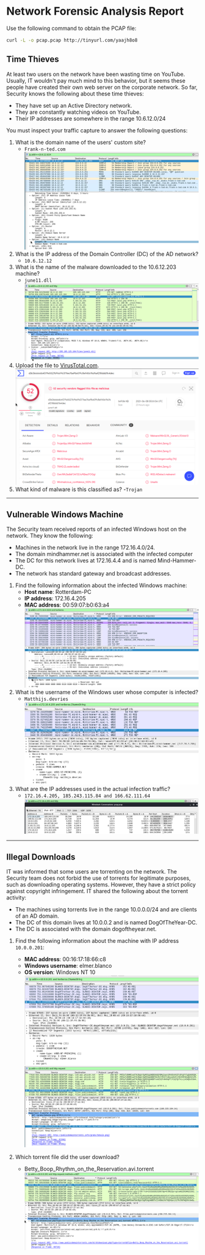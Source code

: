 # Network Forensic Analysis Report
Use the following command to obtain the PCAP file:

```bash
curl -L -o pcap.pcap http://tinyurl.com/yaajh8o8
```

## Time Thieves 
At least two users on the network have been wasting time on YouTube. Usually, IT wouldn't pay much mind to this behavior, but it seems these people have created their own web server on the corporate network. So far, Security knows the following about these time thieves:
  - They have set up an Active Directory network.
  - They are constantly watching videos on YouTube.
  - Their IP addresses are somewhere in the range 10.6.12.0/24

You must inspect your traffic capture to answer the following questions:

1. What is the domain name of the users' custom site?
    - `Frank-n-ted.com`
![TimeTheif1](/Images/TimeTheif1.png)
2. What is the IP address of the Domain Controller (DC) of the AD network?
    - `10.6.12.12`
3. What is the name of the malware downloaded to the 10.6.12.203 machine?
    - `june11.dll`
![TimeTheif2](/Images/TimeTheif2.png)
4. Upload the file to [VirusTotal.com](https://www.virustotal.com/gui/). 
![TimeTheif3](/Images/TimeTheif3.png)
5. What kind of malware is this classified as?
    -`Trojan`

---

## Vulnerable Windows Machine
The Security team received reports of an infected Windows host on the network. They know the following: 
  - Machines in the network live in the range 172.16.4.0/24.
  - The domain mindhammer.net is associated with the infected computer
  - The DC for this network lives at 172.16.4.4 and is named Mind-Hammer-DC. 
  - The network has standard gateway and broadcast addresses.


1. Find the following information about the infected Windows machine:
    - **Host name**: Rotterdam-PC
    - **IP address**: 172.16.4.205
    - **MAC address**: 00:59:07:b0:63:a4
![VWM1](/Images/VWM1.png)
2. What is the username of the Windows user whose computer is infected?
    - `Matthijs.devries`
![VWM2](/Images/VWM2.png)
3. What are the IP addresses used in the actual infection traffic?
    - `172.16.4.205, 185.243.115.84 and 166.62.111.64`
![VWM3](/Images/VWM3.png)

---

## Illegal Downloads
IT was informed that some users are torrenting on the network. The Security team does not forbid the use of torrents for legitimate purposes, such as downloading operating systems. However, they have a strict policy against copyright infringement.
IT shared the following about the torrent activity:
  - The machines using torrents live in the range 10.0.0.0/24 and are clients of an AD domain.
  - The DC of this domain lives at 10.0.0.2 and is named DogOfTheYear-DC.
  - The DC is associated with the domain dogoftheyear.net.

1. Find the following information about the machine with IP address `10.0.0.201`:
    - **MAC address**: 00:16:17:18:66:c8
    - **Windows username**: elmer.blanco
    - **OS version**: Windows NT 10
![LD1](/Images/LD1.png)
![LD2](/Images/LD2.png)

2. Which torrent file did the user download?
    - Betty_Boop_Rhythm_on_the_Reservation.avi.torrent
![LD3](/Images/LD3.png)